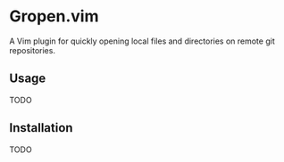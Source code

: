 Gropen.vim
=============

A Vim plugin for quickly opening local files and directories on remote git
repositories.

Usage
-----

TODO


Installation
------------

TODO
